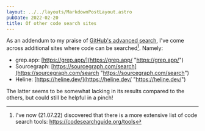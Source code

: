 ```yaml
---
layout: ../../layouts/MarkdownPostLayout.astro
pubDate: 2022-02-20
title: Of other code search sites
---
```

As an addendum to my praise of [GitHub's advanced search](https://usrme.xyz/tils/githubs-advanced-search-is-still-great/), I've come across additional sites where code can be searched[^1]. Namely:

* grep.app: [https://grep.app/](https://grep.app/ "https://grep.app/")
* Sourcegraph: [https://sourcegraph.com/search](https://sourcegraph.com/search "https://sourcegraph.com/search")
* Heline: [https://heline.dev/](https://heline.dev/ "https://heline.dev/")

The latter seems to be somewhat lacking in its results compared to the others, but could still be helpful in a pinch!

[^1]: I've now (21.07.22) discovered that there is a more extensive list of code search tools: https://codesearchguide.org/tools
